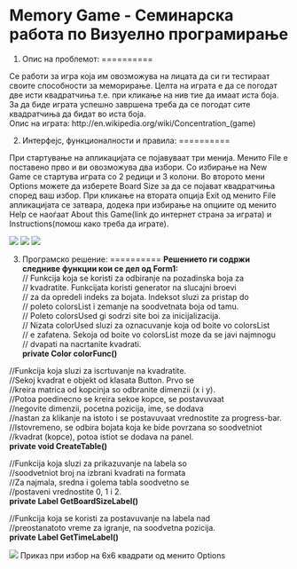 Memory Game - Семинарска работа по Визуелно програмирање
==========

1. Опис на проблемот:
==========
<p>
Се работи за игра која им овозможува на лицата да си ги тестираат своите способности за меморирање. Целта на играта е да се погодат две исти квадратчиња т.е. при кликање на нив тие да имаат иста боја. За да биде играта успешно завршена треба да се погодат сите квадратчиња да бидат во иста боја.
<br/>
Опис на играта: <a>http://en.wikipedia.org/wiki/Concentration_(game)</a>
</p>

2. Интерфејс, функционалности и правила:
==========
<p>
При стартување на апликацијата се појавуваат три менија. Менито File е поставено прво и ви овозможува два избори. Со избирање на New Game се стартува играта со 2 редици и 3 колони. Во второто мени Options можете да изберете Board Size за да се појават квадратчиња според ваш избор. При кликање на втората опција Exit од менито File апликацијата се затвара, додека при избирање на опциите од менито Help се наоѓаат About this Game(link до интернет страна за играта) и Instructions(помош како треба да играте).
</p>

<img src="http://s17.postimg.org/lxdgnqyqn/image.png" />
<img src="http://s22.postimg.org/xu8hluk29/image.png" />
<img src="http://s11.postimg.org/hrs7xu5hv/image.png" />

3. Програмско решение:
==========
<b>Решението ги содржи следниве функции кои се дел од Form1:</b>
<br/>// Funkcija koja se koristi za odbiranje na pozadinska boja za <br/>
// kvadratite. Funkcijata koristi generator na slucajni broevi <br/>
// za da opredeli indeks za bojata. Indeksot sluzi za pristap do <br/>
// poleto colorsList i zemanje na soodvetnata boja od tamu. <br/>
// Poleto colorsUsed gi sodrzi site boi za inicijalizacija. <br/>
// Nizata colorUsed sluzi za oznacuvanje koja od boite vo colorsList <br/>
// e zafatena. Sekoja od boite vo colorsList moze da se javi najmnogu <br/>
// dvapati na nacrtanite kvadrati.<br/>
<b>private Color colorFunc()</b>

//Funkcija koja sluzi za iscrtuvanje na kvadratite. <br/>
//Sekoj kvadrat e objekt od klasata Button. Prvo se <br/>
//kreira matrica od kopcinja so odbranite dimenzii (x i y). <br/>
//Potoa poedinecno se kreira sekoe kopce, se postavuvaat <br/>
//negovite dimenzii, pocetna pozicija, ime, se dodava <br/>
//nastan za klikanje na istoto i se postavuvaat vrednostite za progress-bar. <br/>
//Istovremeno, se odbira bojata koja ke bide povrzana so soodvetniot <br/>
//kvadrat (kopce), potoa istiot se dodava na panel.<br/>
<b>private void CreateTable()</b>

//Funkcija koja sluzi za prikazuvanje na labela so <br/>
//soodvetniot broj na izbrani kvadrati na formata <br/>
//Za najmala, sredna i golema tabla soodvetno se <br/>
//postaveni vrednostite 0, 1 i 2.<br/>
<b>private Label GetBoardSizeLabel()</b>

//Funkcija koja se koristi za postavuvanje na labela nad <br/>
//preostanatoto vreme za igranje, na soodvetna pozicija.<br/>
<b>private Label GetTimeLabel()</b>

<img src="http://s9.postimg.org/8afavp6bj/image.png" />
Приказ при избор на 6x6 квадрати од менито Options
